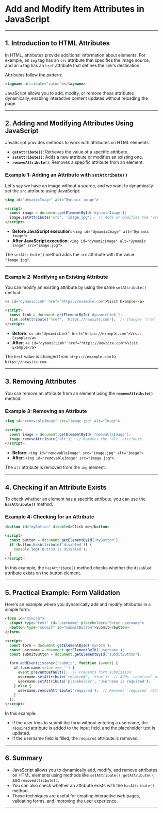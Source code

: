 # Add and Modify Item Attributes in JavaScript

---

## 1. Introduction to HTML Attributes

In HTML, attributes provide additional information about elements. For example, an `img` tag has an `src` attribute that specifies the image source, and an `a` tag has an `href` attribute that defines the link's destination.

Attributes follow the pattern:

```html
<tagname attribute="value"></tagname>
```

JavaScript allows you to add, modify, or remove these attributes dynamically, enabling interactive content updates without reloading the page.

---

## 2. Adding and Modifying Attributes Using JavaScript

JavaScript provides methods to work with attributes on HTML elements:

- **`getAttribute()`**: Retrieves the value of a specific attribute.
- **`setAttribute()`**: Adds a new attribute or modifies an existing one.
- **`removeAttribute()`**: Removes a specific attribute from an element.

### Example 1: Adding an Attribute with `setAttribute()`

Let's say we have an image without a source, and we want to dynamically set the `src` attribute using JavaScript:

```html
<img id="dynamicImage" alt="Dynamic image">

<script>
  const image = document.getElementById('dynamicImage');
  image.setAttribute('src', 'image.jpg');  // Adds or modifies the 'src' attribute
</script>
```

- **Before JavaScript execution**: `<img id="dynamicImage" alt="Dynamic image">`
- **After JavaScript execution**: `<img id="dynamicImage" alt="Dynamic image" src="image.jpg">`

The `setAttribute()` method adds the `src` attribute with the value `"image.jpg"`.

---

### Example 2: Modifying an Existing Attribute

You can modify an existing attribute by using the same `setAttribute()` method.

```html
<a id="dynamicLink" href="https://example.com">Visit Example</a>

<script>
  const link = document.getElementById('dynamicLink');
  link.setAttribute('href', 'https://newsite.com');  // Changes 'href' attribute
</script>
```

- **Before**: `<a id="dynamicLink" href="https://example.com">Visit Example</a>`
- **After**: `<a id="dynamicLink" href="https://newsite.com">Visit Example</a>`

The `href` value is changed from `https://example.com` to `https://newsite.com`.

---

## 3. Removing Attributes

You can remove an attribute from an element using the **`removeAttribute()`** method.

### Example 3: Removing an Attribute

```html
<img id="removableImage" src="image.jpg" alt="Image">

<script>
  const image = document.getElementById('removableImage');
  image.removeAttribute('alt');  // Removes the 'alt' attribute
</script>
```

- **Before**: `<img id="removableImage" src="image.jpg" alt="Image">`
- **After**: `<img id="removableImage" src="image.jpg">`

The `alt` attribute is removed from the `img` element.

---

## 4. Checking if an Attribute Exists

To check whether an element has a specific attribute, you can use the **`hasAttribute()`** method.

### Example 4: Checking for an Attribute

```html
<button id="myButton" disabled>Click me</button>

<script>
  const button = document.getElementById('myButton');
  if (button.hasAttribute('disabled')) {
    console.log('Button is disabled');
  }
</script>
```

In this example, the `hasAttribute()` method checks whether the `disabled` attribute exists on the button element.

---

## 5. Practical Example: Form Validation

Here's an example where you dynamically add and modify attributes in a simple form:

```html
<form id="myForm">
  <input type="text" id="username" placeholder="Enter username">
  <button type="submit" id="submitButton">Submit</button>
</form>

<script>
  const form = document.getElementById('myForm');
  const username = document.getElementById('username');
  const submitButton = document.getElementById('submitButton');

  form.addEventListener('submit', function (event) {
    if (username.value === '') {
      event.preventDefault();  // Prevents form submission
      username.setAttribute('required', 'true');  // Adds 'required' attribute
      username.setAttribute('placeholder', 'Username is required');
    } else {
      username.removeAttribute('required');  // Removes 'required' attribute
    }
  });
</script>
```

In this example:
- If the user tries to submit the form without entering a username, the `required` attribute is added to the input field, and the placeholder text is updated.
- If the username field is filled, the `required` attribute is removed.

---

## 6. Summary

- JavaScript allows you to dynamically add, modify, and remove attributes on HTML elements using methods like `setAttribute()`, `getAttribute()`, and `removeAttribute()`.
- You can also check whether an attribute exists with the `hasAttribute()` method.
- These techniques are useful for creating interactive web pages, validating forms, and improving the user experience.

---
